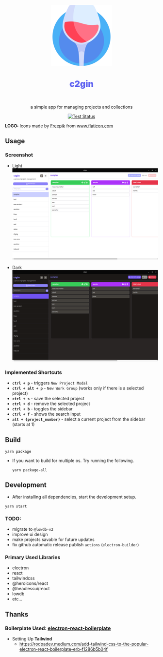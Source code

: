<div align="center">
  <a href="https://github.com/TheBoringDude/c2gin"><img src="./assets/icon.svg" height=200 width=200 alt="Logo" /></a>
  <br />
  <h1 style="color:#6366f1;font-weight:900;">c2gin</h1>
  <br />
  <p>a simple app for managing projects and collections</p>

<a href="https://github.com/TheBoringDude/c2gin/actions"><img src="https://github.com/TheBoringDude/c2gin/workflows/Test/badge.svg" alt="Test Status"/></a>

</div>

<div><strong>LOGO:</strong> Icons made by <a href="https://www.freepik.com" title="Freepik">Freepik</a> from <a href="https://www.flaticon.com/" title="Flaticon">www.flaticon.com</a></div>

## Usage

### Screenshot

- Light
  ![screenshot (light-version)](./screenshot.png)

- Dark
  ![screenshot (dark-version)](./screenshot-dark.png)

### Implemented Shortcuts

- **`ctrl + p`** - triggers `New Project Modal`
- **`ctrl + alt + p`** - `New Work Group` (works only if there is a selected project)
- **`ctrl + s`** - save the selected project
- **`ctrl + d`** - remove the selected project
- **`ctrl + b`** - toggles the sidebar
- **`ctrl + f`** - shows the search input
- **`alt + {project_number}`** - select a current project from the sidebar (starts at 1)

## Build

```
yarn package
```

- If you want to build for multiple os. Try running the following.
  ```
  yarn package-all
  ```

## Development

- After installing all dependencies, start the development setup.

```
yarn start
```

### TODO:

- migrate to `@lowdb-v2`
- improve ui design
- make projects savable for future updates
- fix github automatic release publish `actions` (`electron-builder`)

### Primary Used Libraries

- electron
- react
- tailwindcss
- @heroicons/react
- @headlessui/react
- lowdb
- etc...

## Thanks

### Boilerplate Used: [electron-react-boilerplate](https://github.com/electron-react-boilerplate/electron-react-boilerplate)

- Setting Up **Tailwind**
  - https://rodpadev.medium.com/add-tailwind-css-to-the-popular-electron-react-boilerplate-erb-f1286b5b04f
